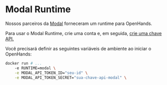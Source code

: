 # Modal Runtime

Nossos parceiros da [Modal](https://modal.com/) forneceram um runtime para OpenHands.

Para usar o Modal Runtime, crie uma conta e, em seguida, [crie uma chave API.](https://modal.com/settings)

Você precisará definir as seguintes variáveis de ambiente ao iniciar o OpenHands:
```bash
docker run # ...
    -e RUNTIME=modal \
    -e MODAL_API_TOKEN_ID="seu-id" \
    -e MODAL_API_TOKEN_SECRET="sua-chave-api-modal" \
```